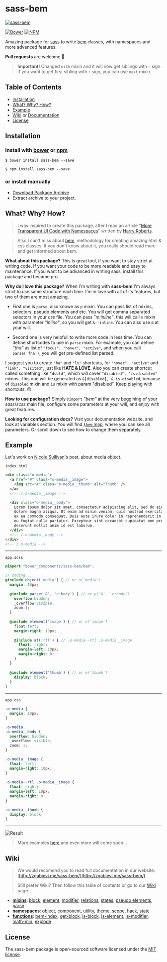 # sass-bem

[![sass-bem](https://i.imgsafe.org/fbbe54a80d.png)](https://github.com/zgabievi/sass-bem/)

[![Bower](https://img.shields.io/bower/v/zgabievi/sass-bem.svg?style=flat-square)](http://bower.io/search/?q=sass-bem)
[![NPM](https://img.shields.io/npm/v/sass-bem.svg?style=flat-square)](https://www.npmjs.com/package/sass-bem)

Amazing package for [sass](http://sass-lang.com/) to write [bem](https://en.bem.info/) classes, with namespaces and more advanced features.

**Pull requests** are welcome :tada:

> **Important!** Changed `with` mixin and it will now get siblings with `~` sign. If you want to get first sibling with `+` sign, you can use `next` mixin.

## Table of Contents

+ [Installation](#installation)
+ [What? Why? How?](#what-why-how)
+ [Example](#example)
+ [Wiki](#wiki) or [Documentation](http://zgabievi.me/sass-bem/)
+ [License](#license)

## Installation
### Install with [bower](http://bower.io/search/?q=sass-bem) or [npm](https://www.npmjs.com/package/sass-bem)
```
$ bower install sass-bem --save

$ npm install sass-bem --save
```

### or install manually
- [Download Package Archive](https://github.com/zgabievi/sass-bem/archive/master.zip)
- Extract archive to your project.

## What? Why? How?

> I was inspired to create this package, after I read an article "[More Transparent UI Code with Namespaces](http://csswizardry.com/2015/03/more-transparent-ui-code-with-namespaces/)" written by [Harry Roberts](https://twitter.com/csswizardry).

> Also I can't miss about [bem](https://en.bem.info/), methodology for creating amazing html & css classes. If you don't know about it, you really should read more and get informed about bem.

**What about this package?**
This is great tool, if you want to stay strict at writing code. If you want your code to be more readable and easy to maintenance. If you want to be advanced in writing sass, install this package and became pro.

**Why do I love this package?**
When I'm writing with **sass-bem** I'm always strict to use same structure each time. I'm in love with all of its features, but two of them are most amazing.

- First one is `parse`, also known as `p` mixin. You can pass list of mixins, selectors, pseudo elements and etc. You will get comma separated selectors in your *css* file. You can pass *"m:inline"*, this will call `m` mixin with parameter *"inline"*, so you will get `&--inline`. You can also use `&` at your will.

- Second one is very helpfull to write more code in less time. You can define shortcodes to use in `parse` mixin. For example, you can define *"fha"* as list of `"focus", "hover", "active"`, and when you call `parse('fha')`, you will get pre-defined list parsed.

I suggest you to create `"ha"` and `"lv"` shortcuts, for `"hover", "active"` and `"link", "visited"`, just like **HATE & LOVE**. Also you can create shortcut called something like `"dsbld"`, which will cover `"disabled", "is:disabled"` mixins. This one will be generated as `&[disabled], &.is-disabled`, because of `disabled` mixin and `is` mixin with param "disabled". Keep playing with shortcuts. :stuck_out_tongue_closed_eyes:

**How to use package?**
Simply `@import` *"bem"* at the very beggining of your *sass*/*scss* main file, configure some parameters at your will, and enjoy with great features.

**Looking for configuration docs?**
Visit your documentation website, and look at variables section. You will find [`$bem` map](http://zgabievi.me/sass-bem/#variable-bem), where you can see all parameters. Or scroll down to see how to change them separately.

## Example

Let's work on [Nicole Sullivan](http://www.stubbornella.org/content/2010/06/25/the-media-object-saves-hundreds-of-lines-of-code/)'s post, about media object.

`index.html`

```html
<div class="o-media">
  <a href="#" class="o-media__image">
    <img src="#" class="o-media__thumb" alt="Thumb" />
  </a>
  <!-- /.o-media__image -->

  <div class="o-media__body">
    Lorem ipsum dolor sit amet, consectetur adipiscing elit, sed do eiusmod tempor incididunt ut labore et
    dolore magna aliqua. Ut enim ad minim veniam, quis nostrud exercitation ullamco laboris nisi ut aliquip 
    ex ea commodo consequat. Duis aute irure dolor in reprehenderit in voluptate velit esse cillum dolore 
    eu fugiat nulla pariatur. Excepteur sint occaecat cupidatat non proident, sunt in culpa qui officia 
    deserunt mollit anim id est laborum.
  </div>
  <!-- /.o-media__body -->
</div>
<!-- /.o-media -->
```

---

`app.scss`

```scss
@import "bower_components/sass-bem/bem";

// coding...
@include object('media') { // or o('media')
  margin: 10px;
  
  @include parse('&', 'e:body') { // or p('&', 'e:body')
    overflow:hidden;
    _overflow:visible;
    zoom:1;
  }
  
  @include element('image') { // or e('image')
    float:left;
    margin-right: 10px;
    
    @include at('rtl') { // .o-media--rtl .o-media__image
      float: right;
      margin-left: 10px;
      margin-right: 0;
    }
  }
    
  @include element('thumb') { // or e('thumb')
    display: block;
  }
}
```

---

`app.css`

```css
.o-media {
  margin: 10px;
}

.o-media,
.o-media__body {
  overflow: hidden;
  _overflow: visible;
  zoom: 1;
}

.o-media__image {
  float: left;
  margin-right: 10px;
}
  
.o-media--rtl .o-media__image {
  float: right;
  margin-left: 10px;
  margin-right: 0;
}

.o-media__thumb {
  display: block;
}
```

---

![Result](http://i.imgsafe.org/ecb22dd.png)

> More examples [here](https://github.com/zgabievi/sass-bem/wiki/Examples) and even more will come soon...

## Wiki

> We would recomend you to read full documentation in our website: [http://zgabievi.me/sass-bem/](http://zgabievi.me/sass-bem/)
>
> Still prefer Wiki? Then follow this table of contents or go to our [Wiki](https://github.com/zgabievi/sass-bem/wiki) page.

+ [**mixins**](https://github.com/zgabievi/sass-bem/wiki/Mixins): [block](https://github.com/zgabievi/sass-bem/wiki/Mixins#block-mixin), [element](https://github.com/zgabievi/sass-bem/wiki/Mixins#element-mixin), [modifier](https://github.com/zgabievi/sass-bem/wiki/Mixins#modifier-mixin), [relations](https://github.com/zgabievi/sass-bem/wiki/Mixins#relations), [states](https://github.com/zgabievi/sass-bem/wiki/Mixins#states), [pseudo elements](https://github.com/zgabievi/sass-bem/wiki/Mixins#pseudo-elements), [parse](https://github.com/zgabievi/sass-bem/wiki/Mixins#parse)
+ [**namespaces**](https://github.com/zgabievi/sass-bem/wiki/OOCSS): [object](https://github.com/zgabievi/sass-bem/wiki/OOCSS#object-mixin), [component](https://github.com/zgabievi/sass-bem/wiki/OOCSS#component-mixin), [utility](https://github.com/zgabievi/sass-bem/wiki/OOCSS#utility-mixin), [theme](https://github.com/zgabievi/sass-bem/wiki/OOCSS#theme-mixin), [scope](https://github.com/zgabievi/sass-bem/wiki/OOCSS#scope-mixin), [hack](https://github.com/zgabievi/sass-bem/wiki/OOCSS#hack-mixin), [state](https://github.com/zgabievi/sass-bem/wiki/OOCSS#state-mixin)
+ [**functions**](https://github.com/zgabievi/sass-bem/wiki/Functions): [bem-index](https://github.com/zgabievi/sass-bem/wiki/Functions#bem-index), [get-block](https://github.com/zgabievi/sass-bem/wiki/Functions#get-block), [is-block](https://github.com/zgabievi/sass-bem/wiki/Functions#is-block), [is-element](https://github.com/zgabievi/sass-bem/wiki/Functions#is-element), [is-modifier](https://github.com/zgabievi/sass-bem/wiki/Functions#is-modifier), [math-min](https://github.com/zgabievi/sass-bem/wiki/Functions#math-min), [explode](https://github.com/zgabievi/sass-bem/wiki/Functions#explode)

## License
The sass-bem package is open-sourced software licensed under the [MIT license](http://opensource.org/licenses/MIT).
